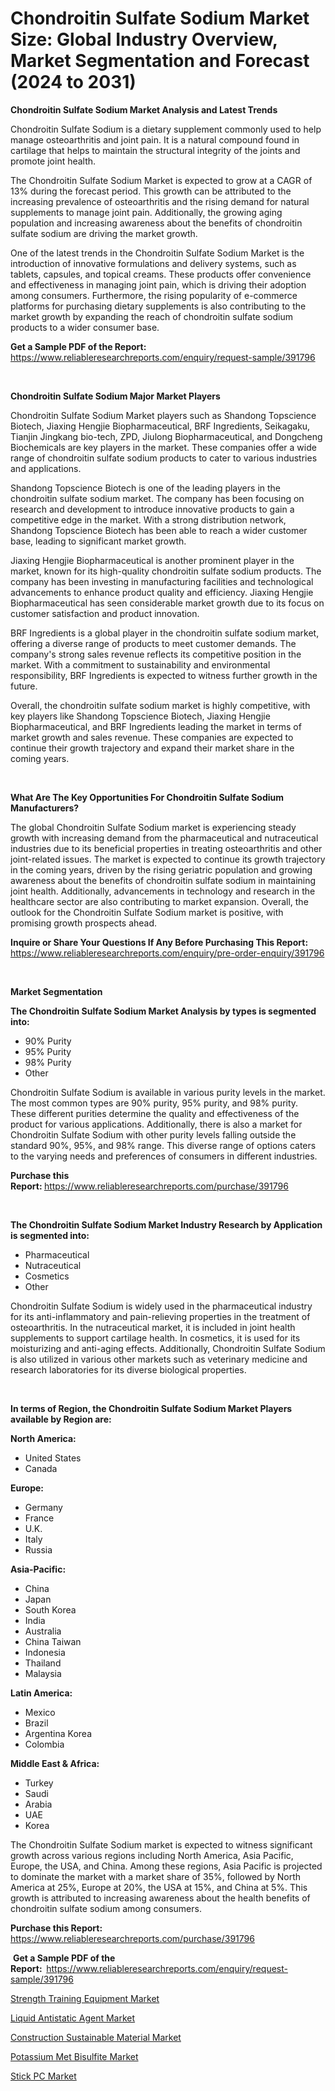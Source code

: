 <p><h1>Chondroitin Sulfate Sodium Market Size: Global Industry Overview, Market Segmentation and Forecast (2024 to 2031)</h1></p><p><strong>Chondroitin Sulfate Sodium Market Analysis and Latest Trends</strong></p>
<p><p>Chondroitin Sulfate Sodium is a dietary supplement commonly used to help manage osteoarthritis and joint pain. It is a natural compound found in cartilage that helps to maintain the structural integrity of the joints and promote joint health.</p><p>The Chondroitin Sulfate Sodium Market is expected to grow at a CAGR of 13% during the forecast period. This growth can be attributed to the increasing prevalence of osteoarthritis and the rising demand for natural supplements to manage joint pain. Additionally, the growing aging population and increasing awareness about the benefits of chondroitin sulfate sodium are driving the market growth.</p><p>One of the latest trends in the Chondroitin Sulfate Sodium Market is the introduction of innovative formulations and delivery systems, such as tablets, capsules, and topical creams. These products offer convenience and effectiveness in managing joint pain, which is driving their adoption among consumers. Furthermore, the rising popularity of e-commerce platforms for purchasing dietary supplements is also contributing to the market growth by expanding the reach of chondroitin sulfate sodium products to a wider consumer base.</p></p>
<p><strong>Get a Sample PDF of the Report:&nbsp;</strong> <a href="https://www.reliableresearchreports.com/enquiry/request-sample/391796">https://www.reliableresearchreports.com/enquiry/request-sample/391796</a></p>
<p>&nbsp;</p>
<p><strong>Chondroitin Sulfate Sodium Major Market Players</strong></p>
<p><p>Chondroitin Sulfate Sodium Market players such as Shandong Topscience Biotech, Jiaxing Hengjie Biopharmaceutical, BRF Ingredients, Seikagaku, Tianjin Jingkang bio-tech, ZPD, Jiulong Biopharmaceutical, and Dongcheng Biochemicals are key players in the market. These companies offer a wide range of chondroitin sulfate sodium products to cater to various industries and applications.</p><p>Shandong Topscience Biotech is one of the leading players in the chondroitin sulfate sodium market. The company has been focusing on research and development to introduce innovative products to gain a competitive edge in the market. With a strong distribution network, Shandong Topscience Biotech has been able to reach a wider customer base, leading to significant market growth.</p><p>Jiaxing Hengjie Biopharmaceutical is another prominent player in the market, known for its high-quality chondroitin sulfate sodium products. The company has been investing in manufacturing facilities and technological advancements to enhance product quality and efficiency. Jiaxing Hengjie Biopharmaceutical has seen considerable market growth due to its focus on customer satisfaction and product innovation.</p><p>BRF Ingredients is a global player in the chondroitin sulfate sodium market, offering a diverse range of products to meet customer demands. The company's strong sales revenue reflects its competitive position in the market. With a commitment to sustainability and environmental responsibility, BRF Ingredients is expected to witness further growth in the future.</p><p>Overall, the chondroitin sulfate sodium market is highly competitive, with key players like Shandong Topscience Biotech, Jiaxing Hengjie Biopharmaceutical, and BRF Ingredients leading the market in terms of market growth and sales revenue. These companies are expected to continue their growth trajectory and expand their market share in the coming years.</p></p>
<p>&nbsp;</p>
<p><strong>What Are The Key Opportunities For Chondroitin Sulfate Sodium Manufacturers?</strong></p>
<p><p>The global Chondroitin Sulfate Sodium market is experiencing steady growth with increasing demand from the pharmaceutical and nutraceutical industries due to its beneficial properties in treating osteoarthritis and other joint-related issues. The market is expected to continue its growth trajectory in the coming years, driven by the rising geriatric population and growing awareness about the benefits of chondroitin sulfate sodium in maintaining joint health. Additionally, advancements in technology and research in the healthcare sector are also contributing to market expansion. Overall, the outlook for the Chondroitin Sulfate Sodium market is positive, with promising growth prospects ahead.</p></p>
<p><strong>Inquire or Share Your Questions If Any Before Purchasing This Report:</strong> <a href="https://www.reliableresearchreports.com/enquiry/pre-order-enquiry/391796">https://www.reliableresearchreports.com/enquiry/pre-order-enquiry/391796</a></p>
<p>&nbsp;</p>
<p><strong>Market Segmentation</strong></p>
<p><strong>The Chondroitin Sulfate Sodium Market Analysis by types is segmented into:</strong></p>
<p><ul><li>90% Purity</li><li>95% Purity</li><li>98% Purity</li><li>Other</li></ul></p>
<p><p>Chondroitin Sulfate Sodium is available in various purity levels in the market. The most common types are 90% purity, 95% purity, and 98% purity. These different purities determine the quality and effectiveness of the product for various applications. Additionally, there is also a market for Chondroitin Sulfate Sodium with other purity levels falling outside the standard 90%, 95%, and 98% range. This diverse range of options caters to the varying needs and preferences of consumers in different industries.</p></p>
<p><strong>Purchase this Report:&nbsp;</strong><a href="https://www.reliableresearchreports.com/purchase/391796">https://www.reliableresearchreports.com/purchase/391796</a></p>
<p>&nbsp;</p>
<p><strong>The Chondroitin Sulfate Sodium Market Industry Research by Application is segmented into:</strong></p>
<p><ul><li>Pharmaceutical</li><li>Nutraceutical</li><li>Cosmetics</li><li>Other</li></ul></p>
<p><p>Chondroitin Sulfate Sodium is widely used in the pharmaceutical industry for its anti-inflammatory and pain-relieving properties in the treatment of osteoarthritis. In the nutraceutical market, it is included in joint health supplements to support cartilage health. In cosmetics, it is used for its moisturizing and anti-aging effects. Additionally, Chondroitin Sulfate Sodium is also utilized in various other markets such as veterinary medicine and research laboratories for its diverse biological properties.</p></p>
<p>&nbsp;</p>
<p><strong>In terms of Region, the Chondroitin Sulfate Sodium Market Players available by Region are:</strong></p>
<p>
    <p> <strong> North America: </strong>
        <ul>
            <li>United States</li>
            <li>Canada</li>
        </ul>
        </p> 
    <p> <strong> Europe: </strong>
        <ul>
            <li>Germany</li>
            <li>France</li>
            <li>U.K.</li>
            <li>Italy</li>
            <li>Russia</li>
        </ul>
        </p> 
    <p> <strong> Asia-Pacific: </strong>
        <ul>
            <li>China</li>
            <li>Japan</li>
            <li>South Korea</li>
            <li>India</li>
            <li>Australia</li>
            <li>China Taiwan</li>
            <li>Indonesia</li>
            <li>Thailand</li>
            <li>Malaysia</li>
        </ul>
        </p> 
    <p> <strong> Latin America: </strong>
        <ul>
            <li>Mexico</li>
            <li>Brazil</li>
            <li>Argentina Korea</li>
            <li>Colombia</li>
        </ul>
        </p> 
    <p> <strong> Middle East & Africa: </strong>
        <ul>
            <li>Turkey</li>
            <li>Saudi</li>
            <li>Arabia</li>
            <li>UAE</li>
            <li>Korea</li>
        </ul>
    </p>
    </p>
<p><p>The Chondroitin Sulfate Sodium market is expected to witness significant growth across various regions including North America, Asia Pacific, Europe, the USA, and China. Among these regions, Asia Pacific is projected to dominate the market with a market share of 35%, followed by North America at 25%, Europe at 20%, the USA at 15%, and China at 5%. This growth is attributed to increasing awareness about the health benefits of chondroitin sulfate sodium among consumers.</p></p>
<p><strong>Purchase this Report: </strong><a href="https://www.reliableresearchreports.com/purchase/391796">https://www.reliableresearchreports.com/purchase/391796</a></p>
<p>&nbsp;<strong>Get a Sample PDF of the Report:&nbsp;&nbsp;</strong><a href="https://www.reliableresearchreports.com/enquiry/request-sample/391796">https://www.reliableresearchreports.com/enquiry/request-sample/391796</a></p>
<p><strong></strong></p>
<p><p><a href="https://view.publitas.com/reportprime-1/strength-training-equipment-market-provides-a-comprehensive-analysis-including-a-macro-overview-of-the-market-as-well-as-micro-details-such-as-market-size-and-competitive-landscape/">Strength Training Equipment Market</a></p><p><a href="https://noble-drawer-34c.notion.site/Liquid-Antistatic-Agent-Market-Size-Global-Industry-Overview-Market-Segmentation-and-Forecast-202-b932153f4e4b47948b83943db28150e8">Liquid Antistatic Agent Market</a></p><p><a href="https://iodized-pantydraco-05c.notion.site/Construction-Sustainable-Material-Market-Research-Report-Provides-thorough-Industry-Overview-which--fae9b2ce8e6a4eb18d91a1c70f269b15">Construction Sustainable Material Market</a></p><p><a href="https://three-jumbo-f6d.notion.site/Insights-into-Potassium-Met-Bisulfite-Market-Size-Analysing-Market-Share-Trends-and-Growth-from-2-4a57d7e6478f48d1b55169119bef7367">Potassium Met Bisulfite Market</a></p><p><a href="https://view.publitas.com/reportprime-1/stick-pc-market-research-report-forecasted-for-period-from-2024-2031-by-market-type-market-application-and-region/">Stick PC Market</a></p></p>